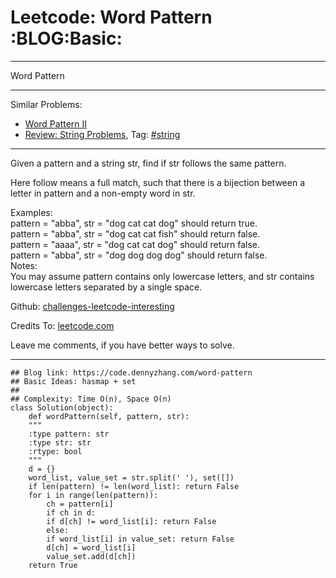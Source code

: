 
# Leetcode: Word Pattern     :BLOG:Basic:

---

Word Pattern  

---

Similar Problems:  

-   [Word Pattern II](https://code.dennyzhang.com/word-pattern-ii)
-   [Review: String Problems](https://code.dennyzhang.com/review-string), Tag: [#string](https://code.dennyzhang.com/tag/string)

---

Given a pattern and a string str, find if str follows the same pattern.  

Here follow means a full match, such that there is a bijection between a letter in pattern and a non-empty word in str.  

Examples:  
pattern = "abba", str = "dog cat cat dog" should return true.  
pattern = "abba", str = "dog cat cat fish" should return false.  
pattern = "aaaa", str = "dog cat cat dog" should return false.  
pattern = "abba", str = "dog dog dog dog" should return false.  
Notes:  
You may assume pattern contains only lowercase letters, and str contains lowercase letters separated by a single space.  

Github: [challenges-leetcode-interesting](https://github.com/DennyZhang/challenges-leetcode-interesting/tree/master/problems/word-pattern)  

Credits To: [leetcode.com](https://leetcode.com/problems/word-pattern/description/)  

Leave me comments, if you have better ways to solve.  

---

    ## Blog link: https://code.dennyzhang.com/word-pattern
    ## Basic Ideas: hasmap + set
    ##
    ## Complexity: Time O(n), Space O(n)
    class Solution(object):
        def wordPattern(self, pattern, str):
    	"""
    	:type pattern: str
    	:type str: str
    	:rtype: bool
    	"""
    	d = {}
    	word_list, value_set = str.split(' '), set([])
    	if len(pattern) != len(word_list): return False
    	for i in range(len(pattern)):
    	    ch = pattern[i]
    	    if ch in d:
    		if d[ch] != word_list[i]: return False
    	    else:
    		if word_list[i] in value_set: return False
    		d[ch] = word_list[i]
    		value_set.add(d[ch])
    	return True

